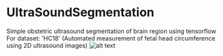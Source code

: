 # UltraSoundSegmentation
Simple obstetric ultrasound segmentation of brain region using tensorflow
For dataset: 'HC18' (Automated measurement of fetal head circumference using 2D ultrasound images)
![alt text](https://raw.githubusercontent.com/yoavalon/UltraSoundSegmentation/Selection128.png)
